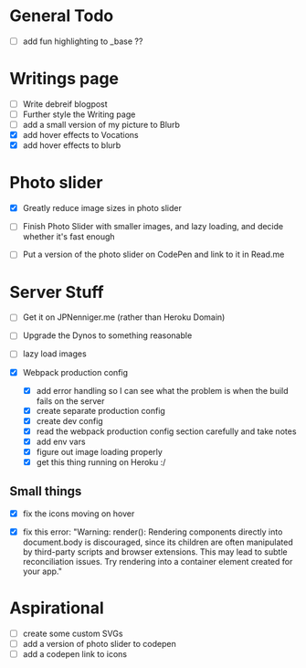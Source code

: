 # General Todo

- [ ] add fun highlighting to _base ??


# Writings page

- [ ] Write debreif blogpost
- [ ] Further style the Writing page
- [ ] add a small version of my picture to Blurb
- [x] add hover effects to Vocations
- [x] add hover effects to blurb

# Photo slider

- [x] Greatly reduce image sizes in photo slider
- [ ] Finish Photo Slider with smaller images, and lazy loading, and decide whether it's fast enough
- [ ] Put a version of the photo slider on CodePen and link to it in Read.me


# Server Stuff

- [ ] Get it on JPNenniger.me (rather than Heroku Domain)
- [ ] Upgrade the Dynos to something reasonable
- [ ] lazy load images

- [x] Webpack production config
    - [x] add error handling so I can see what the problem is when the build fails on the server
    - [x] create separate production config
    - [x] create dev config
    - [x] read the webpack production config section carefully and take notes
    - [x] add env vars
    - [x] figure out image loading properly
    - [x] get this thing running on Heroku :/

## Small things

- [x] fix the icons moving on hover
- [x] fix this error: "Warning: render(): Rendering components directly into document.body is discouraged, since its children are often manipulated by third-party scripts and browser extensions. This may lead to subtle reconciliation issues. Try rendering into a container element created for your app."



# Aspirational

- [ ] create some custom SVGs
- [ ] add a version of photo slider to codepen
- [ ] add a codepen link to icons
